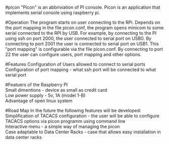 #picon
"Picon" is an abbriviation of PI console. Picon is an application that implements serial console using raspberry pi.

#Operation
The program starts on user connecting to the RPi. Depends on the port mapping in the file picon.conf, the program opens minicom to some serial connected to the RPI by USB.
For example, by connecting to the PI using ssh on port 2000, the user connected to serial port on USB0. By connecting to port 2001 the user is connected to serial port on USB1. This "port mapping" is configurable via the file picon.conf. By connecting to port 22 the user can configure users, port mapping and other options.


#Features
Configuration of Users allowed to connect to serial ports  
Configuration of port mapping - what ssh port will be connected to what serial port  

#Featuers of the Raspberry PI  
Small dimentions - device as small as credit card  
Low power supply - 5v, 1A (model 1-B)  
Advantage of open linux system  

#Road Map
In the future the following features will be developed:  
Simplification of TACACS configuration - the user will be able to configure TACACS options via picon programm using command line  
Interactive menu - a simple way of managing the picon  
Case adaptable to Data Center Racks - case that allows easy installation in data center racks    

